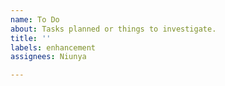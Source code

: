 ```yaml
---
name: To Do
about: Tasks planned or things to investigate.
title: ''
labels: enhancement
assignees: Niunya

---
```



